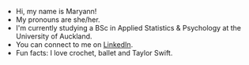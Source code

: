 - Hi, my name is Maryann!
- My pronouns are she/her.
- I'm currently studying a BSc in Applied Statistics & Psychology at the University of Auckland.
- You can connect to me on [LinkedIn](www.linkedin.com/in/maryann-xu).
- Fun facts: I love crochet, ballet and Taylor Swift.
